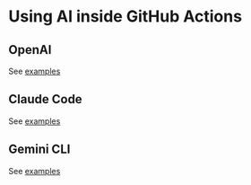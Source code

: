 # Using AI inside GitHub Actions

## OpenAI

See [examples](https://github.com/openai/codex/blob/main/.github/aworkflows)

## Claude Code

See [examples](https://github.com/anthropics/claude-code/tree/main/.github/workflows)

## Gemini CLI

See [examples](https://github.com/google-gemini/gemini-cli/tree/main/.github/workflows)